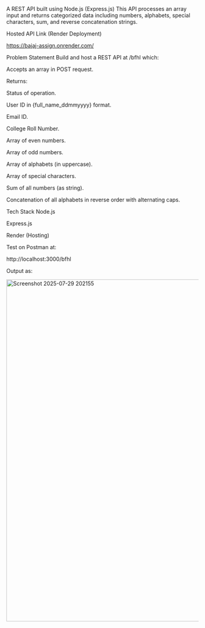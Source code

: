 A REST API built using Node.js (Express.js)
This API processes an array input and returns categorized data including numbers, alphabets, special characters, sum, and reverse concatenation strings.

 Hosted API Link (Render Deployment)

https://bajaj-assign.onrender.com/

Problem Statement
Build and host a REST API at /bfhl which:

Accepts an array in POST request.

Returns:

Status of operation.

User ID in {full_name_ddmmyyyy} format.

Email ID.

College Roll Number.

Array of even numbers.

Array of odd numbers.

Array of alphabets (in uppercase).

Array of special characters.

Sum of all numbers (as string).

Concatenation of all alphabets in reverse order with alternating caps.

Tech Stack
Node.js

Express.js

Render (Hosting)

Test on Postman at:

http://localhost:3000/bfhl

Output as:

<img width="870" height="894" alt="Screenshot 2025-07-29 202155" src="https://github.com/user-attachments/assets/0d98035e-7cdd-4263-8bed-2a5f30e0d282" />

